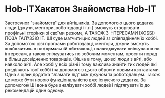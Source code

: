 # Hob-ITХакатон Знайомства Hob-IT
Застосунок  "знайомств" для айтішників.  За допомогою цього додатка люди (джуни, ментори, роботодавці і т.п.) зможуть створювати профільні сторінки зі своїми резюме, А ТАКОЖ З ІНТЕРЕСАМИ (ХОББІ) ПОЗА ГАЛУЗЗЮ ІТ.
ШІ буде матчити цих людей за співпадінням їх хоббі. За допомогою цієї програми роботодавці, ментори, джуни зможуть знайомитись в неформальній обстановці, налагоджувати спілкування по інтересам, а також спілкуватись по робочим моментам, просити порад в більш досвідчених товаришів.
Фішка в тому, що всі люди з айті, або навколо айті. Але хоббі у всіх різні і тому важливо знайти тих людей які розділяють твої хоббі і за допомогою цього обрости новими контактами. Одна з цілей додатка "зламати лід" між джуном та роботодавцем.
Також це може бути новою функціональністю вже існуючого додатка. За допомогою ШІ вона буде аналізувати хоббі людей і підтягувати їх до рекомендацій один одному.